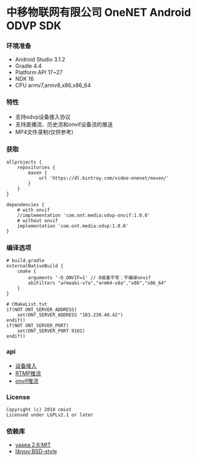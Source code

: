 # 中移物联网有限公司 OneNET Android ODVP SDK 

### 环境准备
- Android Studio 3.1.2
- Gradle 4.4
- Platform API 17~27
- NDK 16
- CPU armv7,armv8,x86,x86_64

### 特性

- 支持odvp设备接入协议
- 支持直播流、历史流和onvif设备流的推送
- MP4文件录制(仅供参考)

### 获取
    
```
allprojects {
    repositories {
        maven {
            url 'https://dl.bintray.com/video-onenet/maven/'
        }
    }
}

dependencies {
    # with onvif
    //implementation 'com.ont.media:odvp-onvif:1.0.0'
    # without onvif
	implementation 'com.ont.media:odvp:1.0.0'
}
```

### 编译选项

``` 
# build.gradle
externalNativeBuild {
    cmake {
        arguments '-D_ONVIF=1' // 0或者不写：不编译onvif
        abiFilters "armeabi-v7a","arm64-v8a","x86","x86_64"
    }
}

# CMakeList.txt
if(NOT ONT_SERVER_ADDRESS)
    set(ONT_SERVER_ADDRESS "183.230.40.42")
endif()
if(NOT ONT_SERVER_PORT)
    set(ONT_SERVER_PORT 9101)
endif()
``` 

### api

- [设备接入](https://github.com/cm-heclouds/AndroidODVPSDK/blob/master/odvpsdk/library/src/main/java/com/ont/media/odvp/OntOdvp.java)
- [RTMP推流](https://github.com/cm-heclouds/AndroidODVPSDK/blob/master/odvpsdk/library/src/main/java/com/ont/media/odvp/OntRtmp.java)
- [onvif推流](https://github.com/cm-heclouds/AndroidODVPSDK/blob/master/odvpsdk/library/src/main/java/com/ont/media/odvp//OntOnvif.java)

### License
```
Copyright (c) 2018 cmiot
Licensed under LGPLv2.1 or later
```

### 依赖库

- [yasea 2.6:MIT](https://github.com/begeekmyfriend/yasea)
- [libyuv:BSD-style](https://code.google.com/p/libyuv)






